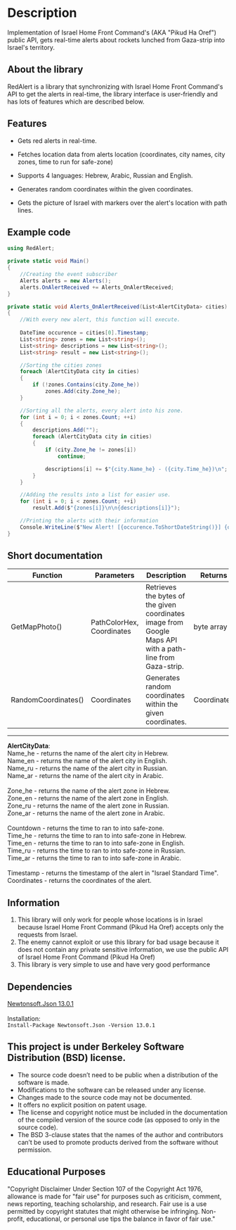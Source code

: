 # Description
Implementation of Israel Home Front Command's (AKA "Pikud Ha Oref") public API, gets real-time alerts about rockets lunched from Gaza-strip into Israel's territory. 

## About the library
RedAlert is a library that synchronizing with Israel Home Front Command's API to get the alerts in real-time,
the library interface is user-friendly and has lots of features which are described below.

## Features
* Gets red alerts in real-time.
 
* Fetches location data from alerts location (coordinates, city names, city zones, time to run for safe-zone)

* Supports 4 languages: Hebrew, Arabic, Russian and English.

* Generates random coordinates within the given coordinates.

* Gets the picture of Israel with markers over the alert's location with path lines.

## Example code
```cs
using RedAlert;

private static void Main()
{
    //Creating the event subscriber
    Alerts alerts = new Alerts();
    alerts.OnAlertReceived += Alerts_OnAlertReceived;
}

private static void Alerts_OnAlertReceived(List<AlertCityData> cities)
{
    //With every new alert, this function will execute.
    
    DateTime occurence = cities[0].Timestamp;
    List<string> zones = new List<string>();
    List<string> descriptions = new List<string>();
    List<string> result = new List<string>();

    //Sorting the cities zones
    foreach (AlertCityData city in cities)
    {
        if (!zones.Contains(city.Zone_he))
            zones.Add(city.Zone_he);
    }

    //Sorting all the alerts, every alert into his zone.
    for (int i = 0; i < zones.Count; ++i)
    {
        descriptions.Add("");
        foreach (AlertCityData city in cities)
        {
            if (city.Zone_he != zones[i])
                continue;

            descriptions[i] += $"{city.Name_he} - ({city.Time_he})\n";
        }
    }

    //Adding the results into a list for easier use.
    for (int i = 0; i < zones.Count; ++i)
        result.Add($"{zones[i]}\n\n{descriptions[i]}");

    //Printing the alerts with their information
    Console.WriteLine($"New Alert! [{occurence.ToShortDateString()}] {occurence.ToShortTimeString()}:\n" + string.Join("\n\n", result));
}
```

## Short documentation
| Function             | Parameters  |  Description | Returns       |
| -----------          |                                                           ----------- | -----------  | -----------   |
| GetMapPhoto()        |  PathColorHex, Coordinates      | Retrieves the bytes of the given coordinates image from Google Maps API with a path-line from Gaza-strip.        | byte array         |
| RandomCoordinates()  | Coordinates        | Generates random coordinates within the given coordinates.         | Coordinates         |

---
**AlertCityData**: <br>
Name_he - returns the name of the alert city in Hebrew. <br>
Name_en - returns the name of the alert city in English. <br>
Name_ru - returns the name of the alert city in Russian. <br>
Name_ar - returns the name of the alert city in Arabic. <br>
 <br>
Zone_he - returns the name of the alert zone in Hebrew. <br>
Zone_en - returns the name of the alert zone in English. <br>
Zone_ru - returns the name of the alert zone in Russian. <br>
Zone_ar - returns the name of the alert zone in Arabic. <br>
 <br>
Countdown - returns the time to ran to into safe-zone.  <br>
Time_he - returns the time to ran to into safe-zone in Hebrew. <br>
Time_en - returns the time to ran to into safe-zone in English. <br>
Time_ru - returns the time to ran to into safe-zone in Russian. <br>
Time_ar - returns the time to ran to into safe-zone in Arabic. <br>
 <br>
Timestamp - returns the timestamp of the alert in "Israel Standard Time". <br>
Coordinates - returns the coordinates of the alert.

## Information
1) This library will only work for people whose locations is in Israel because Israel Home Front Command (Pikud Ha Oref) accepts only the requests from Israel.<br>
2) The enemy cannot exploit or use this library for bad usage because it does not contain any private sensitive information, we use the public API of Israel Home Front Command (Pikud Ha Oref) <br>
3) This library is very simple to use and have very good performance

## Dependencies
[Newtonsoft.Json 13.0.1](https://www.nuget.org/packages/Newtonsoft.Json/)<br><br>Installation:<br>
```Install-Package Newtonsoft.Json -Version 13.0.1```

## This project is under Berkeley Software Distribution (BSD) license.
* The source code doesn’t need to be public when a distribution of the software is made.
* Modifications to the software can be released under any license.
* Changes made to the source code may not be documented.
* It offers no explicit position on patent usage.
* The license and copyright notice must be included in the documentation of the compiled version of the source code (as opposed to only in the source code).
* The BSD 3-clause states that the names of the author and contributors can’t be used to promote products derived from the software without permission.

## Educational Purposes
"Copyright Disclaimer Under Section 107 of the Copyright Act 1976, allowance is made for "fair use" for purposes such as criticism, comment, news reporting, teaching scholarship, and research. Fair use is a use permitted by copyright statutes that might otherwise be infringing. Non-profit, educational, or personal use tips the balance in favor of fair use."
